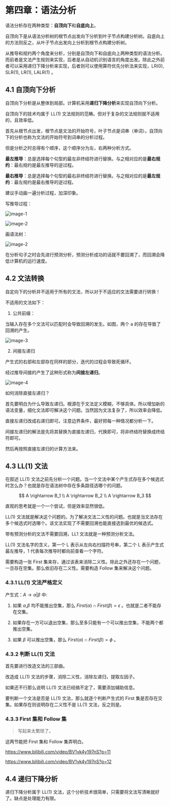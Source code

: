 # 第四章：语法分析

语法分析存在两种类型：**自顶向下**和**自底向上**。

自顶向下是从语法分析树的根节点出发向下分析到叶子节点构建分析树。自底向上的方法则反之，从叶子节点出发向上分析到根节点构建分析树。

从推导和规约两个角度来分析，分别是自顶向下和自底向上两种类型的语法分析。而前者是文法产生规则来实现，后者是从自动机识别语言的角度出发。除此之外前者可以采用递归下降分析来实现，后者则可以使用算符优先分析法来实现，LR(0), SLR(1), LR(1), LALR(1) 。

## 4.1 自顶向下分析

自顶向下分析是从整体到局部。计算机采用**递归下降分析**来实现自顶向下分析。

自顶向下的技术均属于 LL(1) 文法规则的范畴。但对于复杂的文法规则就不适用的，且效率低。

首先从根节点出发，根节点是文法的开始符号，叶子节点是词串（单词）。自顶向下的分析也称为文法的开始符号到词串的分析过程。

但是分析之时总得有个顺序，这个顺序分为左，右两种分析方式。

**最左推导**：总是选择每个句型的最左非终结符进行替换。与之相对应的是**最右规约**：最右规约是最左推导的逆过程。

**最右推导**：总是选择每个句型的最右非终结符进行替换。与之相对应的是**最左规约**：最左规约是最右推导的逆过程。

建议手动画一遍分析过程，加深印象。

写推导过程：

![image-1](https://cdn.jsdelivr.net/gh/weijiew/pic@master/images/image.2vva96vm8j00.png)

![image-2](https://cdn.jsdelivr.net/gh/weijiew/pic@master/images/image.1nwdlaf2hce8.png)

画语法树：

![image-2](https://cdn.jsdelivr.net/gh/weijiew/pic@master/images/image.16bxyfrk00ak.png)

在分析句子之时会先进行预测分析，预测分析成功的话就不要回溯了，而回溯会降低计算机的运行速度。

## 4.2 文法转换

自定向下的分析并不适用于所有的文法，所以对于不适应的文法需要进行转换！

不适用的文法如下：

1. 公共前缀：

当输入存在多个文法可以匹配时会导致回溯的发生。如图，两个 a 的存在导致了回溯的产生。

![image-3](https://cdn.jsdelivr.net/gh/weijiew/pic@master/images/image.3hx3nrl3zhu0.png)

2. 间接左递归

产生式的右部和左部存在同样的部分，迭代的过程会导致死循环。

经过推导间接的产生了这种形式称为**间接左递归**。

![image-4](https://cdn.jsdelivr.net/gh/weijiew/pic@master/images/image.1du863oef9ts.png)

如何消除直接左递归？

首先要明白为什么导致左递归。根源在于文法定义模糊，不够具体。所以增加新的语法变量，细化文法即可解决这个问题。当然因为文法复杂了，所以效率会降低。

直接左递归改成右递归即可。注意边界条件，最好把每一种情况都分析一下。

间接左递归的解法是先将其替换为直接左递归，代换即可，将非终结符替换成终结符即可。

然后再按照直接左递归的计算方法来。

## 4.3 LL(1) 文法

在叙述 LL(1) 文法之前先分析一个问题。当一个文法中某个产生式存在多个候选式时怎么办？也就是存在语法树中存在多条路径选哪个的问题。

$$
A \rightarrow B_1 \\
A \rightarrow B_2 \\ 
A \rightarrow B_3
$$

直观的思考就是一个一个尝试，但是效率显然很低。 

LL(1) 文法就是解决这个问题的。为了解决文法二义性的问题。也就是当文法存在多个候选式时选哪个。该文法实现了不需要回溯也能直接选到最优的候选式。

带有预测分析的文法不需要回溯，LL1 文法就是一种预测分析文法。

LL(1) 文法名字的含义，第一个 L 表示从左向右扫描符号串，第二个 L 表示产生式最左推导，1 代表每次推导时都向前查看一个字符。

需要构造一张 First 集来存，通过该表来消除二义性。除此之外还存在一个问题，一旦存在空集。那么依旧存在二义性。需要构造 Follow 集来解决这个问题。

### 4.3.1 LL(1) 文法严格定义

产生式：$A \rightarrow \alpha | \beta$ 中:

1. 如果 $\alpha$,$\beta$ 均不能推出空集，那么 $First(\alpha) \cap First(\beta) = \epsilon$ 。也就是二者不能存在交集。

2. 如果存在一方可以退出空集，那么至多只能有一个可以推出空集，不能两个都推出空集。

3. 如果 $\beta$ 可以推出空集，那么 $First(\alpha) \cap First(\beta) = \phi$ 。

### 4.3.2 判断 LL(1) 文法

首先要进行改造文法的三部曲。

改造成 LL(1) 文法的步骤，消除二义性，消除左递归，提取左因子。

如果还不行那么说明 LL(1) 文法已经搞不定了，需要添加辅助信息。

要判断一个文法是否是 LL(1) 文法，那么就逐个判断产生式的 First 集是否存在交集。如果存在则说明存在二义性不是 LL(1) 文法，反之则是。

### 4.3.3 First 集和 Follow 集

> 写起来太繁琐了。

这两节能把 First 集和 Follow 集弄明白。

https://www.bilibili.com/video/BV1yk4y197nS?p=11

https://www.bilibili.com/video/BV1yk4y197nS?p=12


## 4.4 递归下降分析

递归下降分析属于 LL(1) 文法，这个分析技术很简单，只需要将文法写清晰就好了。缺点是处理能力有限。